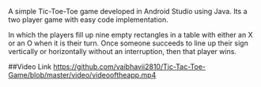 A simple Tic-Toe-Toe game developed in Android Studio using Java. Its a two player game with easy code implementation.

In which the players fill up nine empty rectangles in a table with either an X or an O when it is their turn. Once someone succeeds to line up their sign vertically or horizontally without an interruption, then that player wins.

##Video Link
https://github.com/vaibhavii2810/Tic-Tac-Toe-Game/blob/master/video/videooftheapp.mp4






